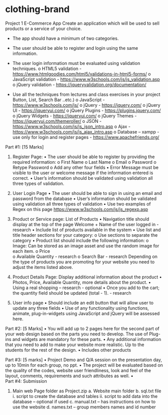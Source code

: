 # clothing-brand

Project 1
E-Commerce App 
Create an application which will be used to sell products or a service of your choice.
-	The app should have a minimum of two categories.
-	The user should be able to register and login using the same information.
-	The user login information must be evaluated using validation techniques.
o	HTML5 validation - https://www.htmlgoodies.com/html5/validations-in-html5-forms/
o	JavaScript validation - https://www.w3schools.com/js/js_validation.asp
o	jQuery validation - https://jqueryvalidation.org/documentation/

-	Use all the techniques from lectures and class exercises in your project Button, List, Search Bar ..etc.)
o	JavaScript - https://www.w3schools.com/js/
o	jQuery - https://jquery.com/
o	jQuery UI - https://jqueryui.com/
o	jQuery Plugins - https://plugins.jquery.com/
o	jQuery Widgets - https://jqueryui.com/
o	jQuery Themes - https://jqueryui.com/themeroller/
o	JSON - https://www.w3schools.com/js/js_json_intro.asp
o	Ajax - https://www.w3schools.com/js/js_ajax_intro.asp
o	Database – xampp - use only for login and register pages - https://www.apachefriends.org/

Part #1: [15 Marks]
1.	Register Page:
•	The user should be able to register by providing the required information:
o	First Name
o	Last Name 
o	Email 
o	Password
o	Retype Password
o	Add any other four fields
•	Error Message must be visible to the user or welcome message if the information entered is correct.
•	User’s information should be validated using validation all three types of validation.


2.	User Login Page
•	The user should be able to sign in using an email and password from the database
•	User’s information should be validated using validation all three types of validation
•	Use two examples of Regex on this page https://www.w3schools.com/js/js_regexp.asp

3.	Product or Service page:  List of Products
•	Navigation title should display at the top of the page Welcome + Name of the user logged in - research
•	Include list of products available in the system 
•	Use list and title header sections for your category:
o	Use sections to separate the category 
•	Product list should include the following information:
o	Image:  Can be stored as an image asset and use the random image for each item.
o	Price  
o	Available Quantity  - research
o	Search Bar  - research
Depending on the type of products you are promoting for your website you need to adjust the items listed above. 
4.	Product Details Page: Display additional information about the product
•	Photos, Price, Available Quantity, more details about the product.
•	Using a real shopping – research - optional
•	Once you add to the cart; the quantity field should be updated (total - 1). - research

5.	User info page
•	Should include an edit button that will allow user to update any three fields 
•	Use of any functionality using functions, animate, plug-in-widgets using JavaScript and jQuery will be assessed here. 

Part #2: [5 Marks]
•	You will add up to 2 pages here for the second part of your web design based on the parts you need to develop. The use of Plug-ins and widgets are mandatory for these parts.
•	Any additional information that you need to add to make your website more realistic. Up to the students for the rest of the design.
•	Includes other products


Part #3: [5 marks]
•	Project Demo and Q/A session on the presentation day, up to 10min for each group, no ppt.
•	The project will  be evaluated based on the quality of the codes, website user friendliness, look and feel of the layout, comments, requirements  and such attributes as well. 
•	
Part #4: Submission
1.	Main web Page folder as Project.zip
a.	Website main folder
b.	sql.txt file
i.	script to create the database and tables
ii.	script to add data into the database – optional if used
c.	manual.txt – has instructions on how to use the website 
d.	names.txt – group members names and id number

